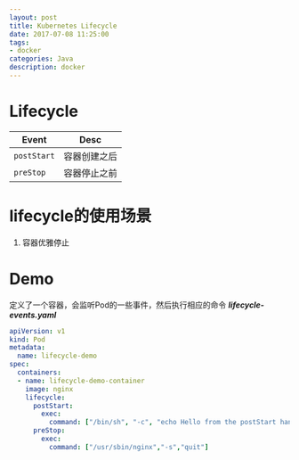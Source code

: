 ```yaml
---
layout: post
title: Kubernetes Lifecycle
date: 2017-07-08 11:25:00
tags:
- docker
categories: Java
description: docker
---
```



# Lifecycle

|     Event      |  Desc                    |
| -------------- | ------------------------ |
| `postStart`    | 容器创建之后               |
| `preStop`      | 容器停止之前               |

# lifecycle的使用场景
1. 容器优雅停止

# Demo
定义了一个容器，会监听Pod的一些事件，然后执行相应的命令
***lifecycle-events.yaml***
```yaml
apiVersion: v1
kind: Pod
metadata:
  name: lifecycle-demo
spec:
  containers:
  - name: lifecycle-demo-container
    image: nginx
    lifecycle:
      postStart:
        exec:
          command: ["/bin/sh", "-c", "echo Hello from the postStart handler > /usr/share/message"]
      preStop:
        exec:
          command: ["/usr/sbin/nginx","-s","quit"]
```

